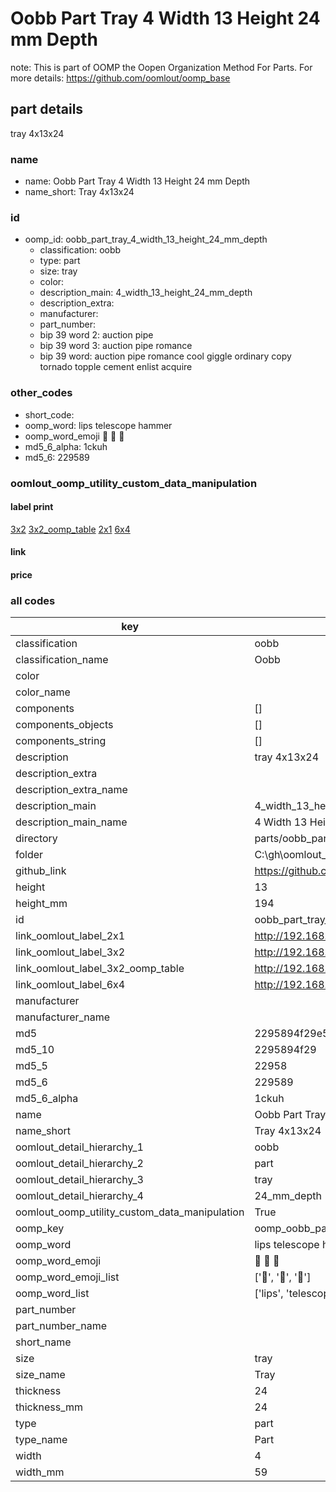 # Oobb Part Tray 4 Width 13 Height 24 mm Depth  

note: This is part of OOMP the Oopen Organization Method For Parts. For more details: https://github.com/oomlout/oomp_base

##  part details
  



tray 4x13x24



### name
* name: Oobb Part Tray 4 Width 13 Height 24 mm Depth
* name_short: Tray 4x13x24 
### id
* oomp_id: oobb_part_tray_4_width_13_height_24_mm_depth
  * classification: oobb
  * type: part
  * size: tray
  * color: 
  * description_main: 4_width_13_height_24_mm_depth
  * description_extra: 
  * manufacturer: 
  * part_number: 
  * bip 39 word 2: auction pipe
  * bip 39 word 3: auction pipe romance
  * bip 39 word: auction pipe romance cool giggle ordinary copy tornado topple cement enlist acquire

### other_codes
* short_code: 
* oomp_word: lips telescope hammer
* oomp_word_emoji :lips: :telescope: :hammer:
* md5_6_alpha: 1ckuh
* md5_6: 229589






### oomlout_oomp_utility_custom_data_manipulation
#### label print
[3x2](http://192.168.1.245:1112/?label=oomp%201ckuh)
[3x2_oomp_table](http://192.168.1.108:1112/?label=oomp%201ckuh)
[2x1](http://192.168.1.242:1112/?label=oomp%201ckuh)
[6x4](http://192.168.1.55:1112/?label=oomp%201ckuh)    

#### link

                              

#### price







### all codes 
| key | value |  
| --- | --- |  
| classification | oobb |  
| classification_name | Oobb |  
| color |  |  
| color_name |  |  
| components | [] |  
| components_objects | [] |  
| components_string | [] |  
| description | tray 4x13x24 |  
| description_extra |  |  
| description_extra_name |  |  
| description_main | 4_width_13_height_24_mm_depth |  
| description_main_name | 4 Width 13 Height 24 mm Depth |  
| directory | parts/oobb_part_tray_4_width_13_height_24_mm_depth |  
| folder | C:\gh\oomlout_oobb_version_4_generated_parts\parts\oobb_part_tray_4_width_13_height_24_mm_depth |  
| github_link | https://github.com/oomlout/oomlout_oomp_part_src/tree/main/parts/oobb_part_tray_4_width_13_height_24_mm_depth |  
| height | 13 |  
| height_mm | 194 |  
| id | oobb_part_tray_4_width_13_height_24_mm_depth |  
| link_oomlout_label_2x1 | http://192.168.1.242:1112/?label=oomp%201ckuh |  
| link_oomlout_label_3x2 | http://192.168.1.245:1112/?label=oomp%201ckuh |  
| link_oomlout_label_3x2_oomp_table | http://192.168.1.108:1112/?label=oomp%201ckuh |  
| link_oomlout_label_6x4 | http://192.168.1.55:1112/?label=oomp%201ckuh |  
| manufacturer |  |  
| manufacturer_name |  |  
| md5 | 2295894f29e566027130f2fd77295077 |  
| md5_10 | 2295894f29 |  
| md5_5 | 22958 |  
| md5_6 | 229589 |  
| md5_6_alpha | 1ckuh |  
| name | Oobb Part Tray 4 Width 13 Height 24 mm Depth |  
| name_short | Tray 4x13x24  |  
| oomlout_detail_hierarchy_1 | oobb |  
| oomlout_detail_hierarchy_2 | part |  
| oomlout_detail_hierarchy_3 | tray |  
| oomlout_detail_hierarchy_4 | 24_mm_depth |  
| oomlout_oomp_utility_custom_data_manipulation | True |  
| oomp_key | oomp_oobb_part_tray_4_width_13_height_24_mm_depth |  
| oomp_word | lips telescope hammer |  
| oomp_word_emoji | :lips: :telescope: :hammer: |  
| oomp_word_emoji_list | [':lips:', ':telescope:', ':hammer:'] |  
| oomp_word_list | ['lips', 'telescope', 'hammer'] |  
| part_number |  |  
| part_number_name |  |  
| short_name |  |  
| size | tray |  
| size_name | Tray |  
| thickness | 24 |  
| thickness_mm | 24 |  
| type | part |  
| type_name | Part |  
| width | 4 |  
| width_mm | 59 |  
